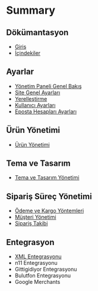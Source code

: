 # Summary

## Dökümantasyon

* [Giriş](README.md)
* [İçindekiler](ic-indekiler.md)

## Ayarlar

* [Yönetim Paneli Genel Bakış](yonetim-paneli-genel-bakis.md)
* [Site Genel Ayarları](site-genel-ayarlari.md)
* [Yerelleştirme](yerellestirme.md)
* [Kullanıcı Ayarları](kullanici-ayarlari.md)
* [Eposta Hesapları Ayarları](eposta-hesaplari-ayarlari.md)

## Ürün Yönetimi

* [Ürün Yönetimi](urun-yonetimi.md)

## Tema ve Tasarım

* [Tema ve Tasarım Yönetimi](tema-ve-tasarim-yonetimi.md)

## Sipariş Süreç Yönetimi

* [Ödeme ve Kargo Yöntemleri](odeme-ve-kargo-yontemleri.md)
* [Müşteri Yönetimi](musteri-yonetimi.md)
* [Sipariş Takibi](siparis-takibi.md)

## Entegrasyon

* [XML Entegrasyonu](entegrasyon/xml-entegrasyonu.md)
* n11 Entegrasyonu
* Gittigidiyor Entegrasyonu
* Bulutfon Entegrasyonu
* Google Merchants

